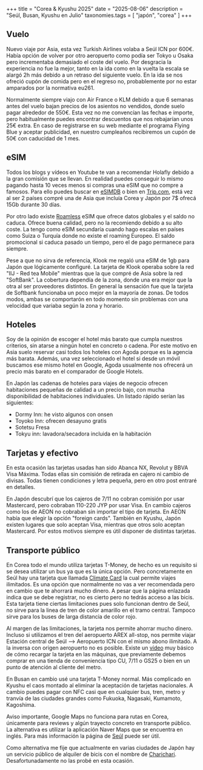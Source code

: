 +++
title = "Corea & Kyushu 2025"
date = "2025-08-06"
description = "Seúl, Busan, Kyushu en Julio"
taxonomies.tags = [
  "japón",
  "corea"
]
+++

## Vuelo

Nuevo viaje por Asia, esta vez Turkish Airlines volaba a Seúl ICN por 600€. Había opción de volver por otro aeropuerto como podía ser Tokyo u Osaka pero incrementaba demasiado el coste del vuelo. Por desgracia la experiencia no fue la mejor, tanto en la ida como en la vuelta la escala se alargó 2h más debido a un retraso del siguiente vuelo. En la ida se nos ofreció cupón de comida pero en el regreso no, probablemente por no estar amparados por la normativa eu261.

Normalmente siempre viajo con Air France o KLM debido a que 6 semanas antes del vuelo bajan precios de los asientos no vendidos, donde suelo pagar alrededor de 550€. Esta vez no me convencían las fechas e importe, pero habitualmente puedes encontrar descuentos que nos rebajarían unos 25€ extra. En caso de registrarse en su web mediante el programa Flying Blue y aceptar publicidad, en nuestro cumpleaños recibiremos un cupón de 50€ con caducidad de 1 mes.


## eSIM

Todos los blogs y vídeos en Youtube te van a recomendar Holafly debido a la gran comisión que se llevan. En realidad puedes conseguir lo mismo pagando hasta 10 veces menos si compras una eSIM que no compre a famosos. Para ello puedes buscar en [eSIMDB](https://esimdb.com/) o bien en [Trip.com](https://www.trip.com/guide/phone/esim.html), está vez al ser 2 países compré una de Asia que incluía Corea y Japón por 7$ ofrecá 15Gb durante 30 días.

Por otro lado existe [Roamless](https://roamless.com/) eSIM que ofrece datos globales y el saldo no caduca. Ofrece buena calidad, pero no la recomiendo debido a su alto coste. La tengo como eSIM secundaría cuando hago escalas en países como Suiza o Turquía donde no existe el roaming Europeo. El saldo promocional si caduca pasado un tiempo, pero el de pago permanece para siempre.

Pese a que no sirva de referencia, Klook me regaló una eSIM de 1gb  para Japón que lógicamente configuré. La tarjeta de Klook operaba sobre la red "IIJ - Red tea Mobile" mientras que la que compré de Asia sobre la red "SoftBank". La cobertura dependía de la zona, donde una era mejor que la otra al ser proveedores distintos. En general la sensación fue que la tarjeta de Softbank funcionaba un poco mejor en la mayoría de zonas. De todos modos, ambas se comportarón en todo momento sin problemas con una velocidad que variaba según la zona y horario.


## Hoteles

Soy de la opinión de escoger el hotel más barato que cumpla nuestros criterios, sin atarse a ningún hotel en concreto o cadena. Por este motivo en Asia suelo reservar casi todos los hoteles con Agoda porque es la agencia más barata. Además, una vez seleccionado el hotel si desde un móvil buscamos ese mismo hotel en Google, Agoda usualmente nos ofrecerá un precio más barato en el comparador de Google Hotels.

En Japón las cadenas de hoteles para viajes de negocio ofrecen habitaciones pequeñas de calidad a un precio bajo, con mucha disponibilidad de habitaciones individuales. Un listado rápido serían las siguientes:

- Dormy Inn: he visto algunos con onsen
- Toyoko Inn: ofrecen desayuno gratis
- Sotetsu Fresa
- Tokyu inn: lavadora/secadora incluida en la habitación

## Tarjetas y efectivo

En esta ocasión las tarjetas usadas han sido Abanca NX, Revolut y BBVA Visa Máxima. Todas ellas sin comisión de retirada en cajero ni cambio de divisas. Todas tienen condiciones y letra pequeña, pero en otro post entraré en detalles. 

En Japón descubrí que los cajeros de 7/11 no cobran comisión por usar Mastercard, pero cobraban 110-220 JYP por usar Visa. En cambio cajeros como los de AEON no cobraban sin importar el tipo de tarjeta. En AEON había que elegir la opción "foreign cards". También en Kyushu, Japón existen lugares que solo aceptan Visa, mientras que otros solo aceptan Mastercard. Por estos motivos siempre es útil disponer de distintas tarjetas.

## Transporte público

En Corea todo el mundo utiliza tarjetas T-Money, de hecho es un requisito si se desea utilizar un bus ya que es la única opción. Pero concretamente en Seúl hay una tarjeta que llamada [Climate Card](https://english.seoul.go.kr/policy/transportation/climate-card/) la cual permite viajes ilimitados. Es una opción que normalmente no vas a ver recomendada pero en cambio que te ahorrará mucho dinero. A pesar que la página enlazada indica que se debe registrar, no es cierto pero no tedrás acceso a las bicis. Esta tarjeta tiene ciertas limitaciones pues solo funcionan dentro de Seúl, no sirve para la linea de tren de color amarillo en el tramo central. Tampoco sirve para los buses de larga distancia de color rojo.

Al margen de las limitaciones, la tarjeta nos permite ahorrar mucho dinero. Incluso si utilizamos el tren del aeropuerto AREX all-stop, nos permite viajar Estación central de Seúl --> Aeropuerto ICN con el mismo abono ilimitado. A la inversa con origen aeropuerto no es posible. Existe un [vídeo](https://youtu.be/XbVBysLZ91E?t=50) muy básico de cómo recargar la tarjeta en las máquinas, que previamente debemos comprar en una tienda de conveniencia tipo CU, 7/11 o GS25 o bien en un punto de atención al cliente del metro.

En Busan en cambio usé una tarjeta T-Money normal. Más complicado en Kyushu el caos montado al eliminar la aceptación de tarjetas nacionales. A cambio puedes pagar con NFC casi que en cualquier bus, tren, metro y tranvía de las ciudades grandes como Fukuoka, Nagasaki, Kumamoto, Kagoshima.

Aviso importante, Google Maps no funciona para rutas en Corea, únicamente para reviews y algún trayecto concreto en transporte público. La alternativa es utilizar la aplicación Naver Maps que se encuentra en inglés. Para más información la página de [Seúl](https://english.seoul.go.kr/service/movement/public-transportation/) puede ser útil.

Como alternativa me fije que actualmente en varias ciudades de Japón hay un servicio público de alquiler de bicis con el nombre de [Charichari](https://charichari.bike/en). Desafortunadamente no las probé en esta ocasión.

## 

